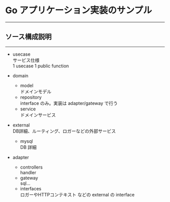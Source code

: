 # Go アプリケーション実装のサンプル

---

## ソース構成説明

---

- usecase  
  サービス仕様  
  1 usecase 1 public function
  
- domain  
  - model  
    ドメインモデル
  - repository  
    interface のみ。実装は adapter/gateway で行う
  - service  
    ドメインサービス

- external  
  DB詳細、ルーティング、ロガーなどの外部サービス  
  - mysql  
    DB 詳細

- adapter  
  - controllers  
    handler
  - gateway  
    sql...
  - interfaces  
    ロガーやHTTPコンテキスト などの external の interface  
    